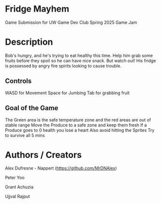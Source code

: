 # Fridge Mayhem 
Game Submission for UW Game Dev Club Spring 2025 Game Jam

# Description
Bob's hungry, and he's trying to eat healthy this time. Help him grab some fruits before they spoil so he can have nice snack. But watch out! His fridge is possessed by angry fire spirits looking to cause trouble.

## Controls
WASD for Movement
Space for Jumbing
Tab for grabbing fruit

## Goal of the Game
The Green area is the safe temperature zone and the red areas are out of stable range
Move the Produce to a safe zone and keep them fresh
If a Produce goes to 0 health you lose a heart
Also avoid hitting the Sprites
Try to survive all 5 mins

# Authors / Creators
Alex Dufresne - Nappert (https://github.com/MrDNAlex)

Peter Yoo

Grant Achuzia

Ujjval Rajput
